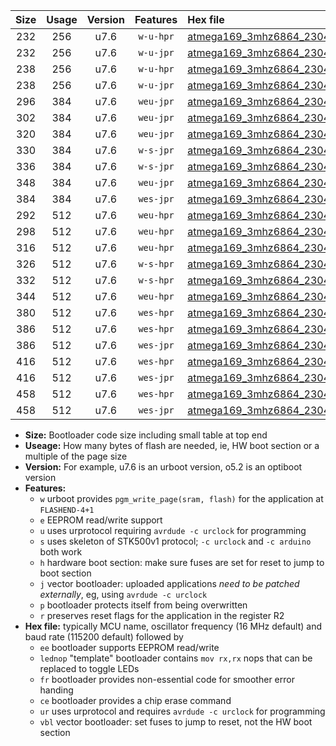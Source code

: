 |Size|Usage|Version|Features|Hex file|
|:-:|:-:|:-:|:-:|:--|
|232|256|u7.6|`w-u-hpr`|[atmega169_3mhz6864_230400bps_ur.hex](https://raw.githubusercontent.com/stefanrueger/urboot/main/atmega169_3mhz6864_230400bps_ur.hex)|
|232|256|u7.6|`w-u-jpr`|[atmega169_3mhz6864_230400bps_ur_vbl.hex](https://raw.githubusercontent.com/stefanrueger/urboot/main/atmega169_3mhz6864_230400bps_ur_vbl.hex)|
|238|256|u7.6|`w-u-hpr`|[atmega169_3mhz6864_230400bps_lednop_ur.hex](https://raw.githubusercontent.com/stefanrueger/urboot/main/atmega169_3mhz6864_230400bps_lednop_ur.hex)|
|238|256|u7.6|`w-u-jpr`|[atmega169_3mhz6864_230400bps_lednop_ur_vbl.hex](https://raw.githubusercontent.com/stefanrueger/urboot/main/atmega169_3mhz6864_230400bps_lednop_ur_vbl.hex)|
|296|384|u7.6|`weu-jpr`|[atmega169_3mhz6864_230400bps_ee_ur_vbl.hex](https://raw.githubusercontent.com/stefanrueger/urboot/main/atmega169_3mhz6864_230400bps_ee_ur_vbl.hex)|
|302|384|u7.6|`weu-jpr`|[atmega169_3mhz6864_230400bps_ee_lednop_ur_vbl.hex](https://raw.githubusercontent.com/stefanrueger/urboot/main/atmega169_3mhz6864_230400bps_ee_lednop_ur_vbl.hex)|
|320|384|u7.6|`weu-jpr`|[atmega169_3mhz6864_230400bps_ee_lednop_fr_ur_vbl.hex](https://raw.githubusercontent.com/stefanrueger/urboot/main/atmega169_3mhz6864_230400bps_ee_lednop_fr_ur_vbl.hex)|
|330|384|u7.6|`w-s-jpr`|[atmega169_3mhz6864_230400bps_vbl.hex](https://raw.githubusercontent.com/stefanrueger/urboot/main/atmega169_3mhz6864_230400bps_vbl.hex)|
|336|384|u7.6|`w-s-jpr`|[atmega169_3mhz6864_230400bps_lednop_vbl.hex](https://raw.githubusercontent.com/stefanrueger/urboot/main/atmega169_3mhz6864_230400bps_lednop_vbl.hex)|
|348|384|u7.6|`weu-jpr`|[atmega169_3mhz6864_230400bps_ee_lednop_fr_ce_ur_vbl.hex](https://raw.githubusercontent.com/stefanrueger/urboot/main/atmega169_3mhz6864_230400bps_ee_lednop_fr_ce_ur_vbl.hex)|
|384|384|u7.6|`wes-jpr`|[atmega169_3mhz6864_230400bps_ee_vbl.hex](https://raw.githubusercontent.com/stefanrueger/urboot/main/atmega169_3mhz6864_230400bps_ee_vbl.hex)|
|292|512|u7.6|`weu-hpr`|[atmega169_3mhz6864_230400bps_ee_ur.hex](https://raw.githubusercontent.com/stefanrueger/urboot/main/atmega169_3mhz6864_230400bps_ee_ur.hex)|
|298|512|u7.6|`weu-hpr`|[atmega169_3mhz6864_230400bps_ee_lednop_ur.hex](https://raw.githubusercontent.com/stefanrueger/urboot/main/atmega169_3mhz6864_230400bps_ee_lednop_ur.hex)|
|316|512|u7.6|`weu-hpr`|[atmega169_3mhz6864_230400bps_ee_lednop_fr_ur.hex](https://raw.githubusercontent.com/stefanrueger/urboot/main/atmega169_3mhz6864_230400bps_ee_lednop_fr_ur.hex)|
|326|512|u7.6|`w-s-hpr`|[atmega169_3mhz6864_230400bps.hex](https://raw.githubusercontent.com/stefanrueger/urboot/main/atmega169_3mhz6864_230400bps.hex)|
|332|512|u7.6|`w-s-hpr`|[atmega169_3mhz6864_230400bps_lednop.hex](https://raw.githubusercontent.com/stefanrueger/urboot/main/atmega169_3mhz6864_230400bps_lednop.hex)|
|344|512|u7.6|`weu-hpr`|[atmega169_3mhz6864_230400bps_ee_lednop_fr_ce_ur.hex](https://raw.githubusercontent.com/stefanrueger/urboot/main/atmega169_3mhz6864_230400bps_ee_lednop_fr_ce_ur.hex)|
|380|512|u7.6|`wes-hpr`|[atmega169_3mhz6864_230400bps_ee.hex](https://raw.githubusercontent.com/stefanrueger/urboot/main/atmega169_3mhz6864_230400bps_ee.hex)|
|386|512|u7.6|`wes-hpr`|[atmega169_3mhz6864_230400bps_ee_lednop.hex](https://raw.githubusercontent.com/stefanrueger/urboot/main/atmega169_3mhz6864_230400bps_ee_lednop.hex)|
|386|512|u7.6|`wes-jpr`|[atmega169_3mhz6864_230400bps_ee_lednop_vbl.hex](https://raw.githubusercontent.com/stefanrueger/urboot/main/atmega169_3mhz6864_230400bps_ee_lednop_vbl.hex)|
|416|512|u7.6|`wes-hpr`|[atmega169_3mhz6864_230400bps_ee_lednop_fr.hex](https://raw.githubusercontent.com/stefanrueger/urboot/main/atmega169_3mhz6864_230400bps_ee_lednop_fr.hex)|
|416|512|u7.6|`wes-jpr`|[atmega169_3mhz6864_230400bps_ee_lednop_fr_vbl.hex](https://raw.githubusercontent.com/stefanrueger/urboot/main/atmega169_3mhz6864_230400bps_ee_lednop_fr_vbl.hex)|
|458|512|u7.6|`wes-hpr`|[atmega169_3mhz6864_230400bps_ee_lednop_fr_ce.hex](https://raw.githubusercontent.com/stefanrueger/urboot/main/atmega169_3mhz6864_230400bps_ee_lednop_fr_ce.hex)|
|458|512|u7.6|`wes-jpr`|[atmega169_3mhz6864_230400bps_ee_lednop_fr_ce_vbl.hex](https://raw.githubusercontent.com/stefanrueger/urboot/main/atmega169_3mhz6864_230400bps_ee_lednop_fr_ce_vbl.hex)|

- **Size:** Bootloader code size including small table at top end
- **Useage:** How many bytes of flash are needed, ie, HW boot section or a multiple of the page size
- **Version:** For example, u7.6 is an urboot version, o5.2 is an optiboot version
- **Features:**
  + `w` urboot provides `pgm_write_page(sram, flash)` for the application at `FLASHEND-4+1`
  + `e` EEPROM read/write support
  + `u` uses urprotocol requiring `avrdude -c urclock` for programming
  + `s` uses skeleton of STK500v1 protocol; `-c urclock` and `-c arduino` both work
  + `h` hardware boot section: make sure fuses are set for reset to jump to boot section
  + `j` vector bootloader: uploaded applications *need to be patched externally*, eg, using `avrdude -c urclock`
  + `p` bootloader protects itself from being overwritten
  + `r` preserves reset flags for the application in the register R2
- **Hex file:** typically MCU name, oscillator frequency (16 MHz default) and baud rate (115200 default) followed by
  + `ee` bootloader supports EEPROM read/write
  + `lednop` "template" bootloader contains `mov rx,rx` nops that can be replaced to toggle LEDs
  + `fr` bootloader provides non-essential code for smoother error handing
  + `ce` bootloader provides a chip erase command
  + `ur` uses urprotocol and requires `avrdude -c urclock` for programming
  + `vbl` vector bootloader: set fuses to jump to reset, not the HW boot section

